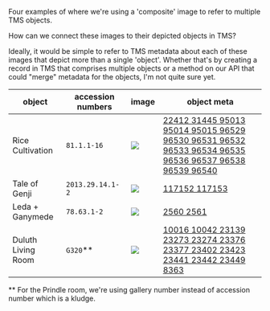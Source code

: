 Four examples of where we're using a 'composite' image to refer to
multiple TMS objects.

How can we connect these images to their depicted objects in TMS?

Ideally, it would be simple to refer to TMS metadata about each of these
images that depict more than a single 'object'.  Whether that's by
creating a record in TMS that comprises multiple objects or a method on
our API that could "merge" metadata for the objects, I'm not quite sure
yet.

| object | accession numbers | image | object meta |
| ---  | --- | --- | --- |
| Rice Cultivation | `81.1.1-16` | ![](http://cdn.dx.artsmia.org/thumbs/tn_rice-cultivation-wide.jpg) | [22412 31445 95013 95014 95015 96529 96530 96531 96532 96533 96534 96535 96536 96537 96538 96539 96540](./rice-cultivation/) |
| Tale of Genji | `2013.29.14.1-2` | ![](http://cdn.dx.artsmia.org/thumbs/tn_genji-stacked2.jpg) | [117152 117153](./genji/) |
| Leda + Ganymede | `78.63.1-2` | ![](http://cdn.dx.artsmia.org/thumbs/tn_mia_33788a.jpg) | [2560 2561](./montauti/) |
| Duluth Living Room | `G320`** | ![](http://cdn.dx.artsmia.org/thumbs/tn_mia_25304a.jpg) | [10016 10042 23139 23273 23274 23376 23377 23402 23423 23441 23442 23449 8363](./prindle-room/) |

** For the Prindle room, we're using gallery number instead of accession number which is a kludge.
